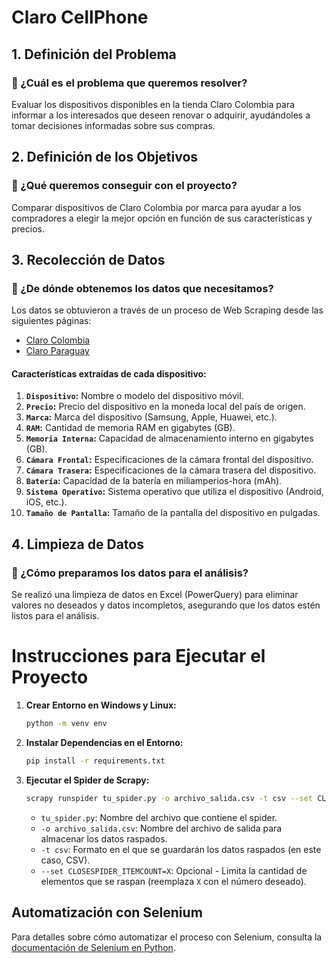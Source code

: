 # Claro CellPhone

## 1. Definición del Problema

### 🤔 ¿Cuál es el problema que queremos resolver?

Evaluar los dispositivos disponibles en la tienda Claro Colombia para informar a los interesados que deseen renovar o adquirir, ayudándoles a tomar decisiones informadas sobre sus compras.

## 2. Definición de los Objetivos

### 🎯 ¿Qué queremos conseguir con el proyecto?

Comparar dispositivos de Claro Colombia por marca para ayudar a los compradores a elegir la mejor opción en función de sus características y precios.

## 3. Recolección de Datos

### 💾 ¿De dónde obtenemos los datos que necesitamos?

Los datos se obtuvieron a través de un proceso de Web Scraping desde las siguientes páginas:

- [Claro Colombia](https://tienda.claro.com.co/claro/celulares)
- [Claro Paraguay](https://tienda.claro.com.py/)

#### Características extraídas de cada dispositivo:

1. **`Dispositivo`:** Nombre o modelo del dispositivo móvil.
2. **`Precio`:** Precio del dispositivo en la moneda local del país de origen.
3. **`Marca`:** Marca del dispositivo (Samsung, Apple, Huawei, etc.).
4. **`RAM`:** Cantidad de memoria RAM en gigabytes (GB).
5. **`Memoria Interna`:** Capacidad de almacenamiento interno en gigabytes (GB).
6. **`Cámara Frontal`:** Especificaciones de la cámara frontal del dispositivo.
7. **`Cámara Trasera`:** Especificaciones de la cámara trasera del dispositivo.
8. **`Batería`:** Capacidad de la batería en miliamperios-hora (mAh).
9. **`Sistema Operativo`:** Sistema operativo que utiliza el dispositivo (Android, iOS, etc.).
10. **`Tamaño de Pantalla`:** Tamaño de la pantalla del dispositivo en pulgadas.

## 4. Limpieza de Datos

### 🧹 ¿Cómo preparamos los datos para el análisis?

Se realizó una limpieza de datos en Excel (PowerQuery) para eliminar valores no deseados y datos incompletos, asegurando que los datos estén listos para el análisis.

# Instrucciones para Ejecutar el Proyecto

1. **Crear Entorno en Windows y Linux:**
   
   ```bash
   python -m venv env
   ```

2. **Instalar Dependencias en el Entorno:**
   
   ```bash
   pip install -r requirements.txt
   ```

3. **Ejecutar el Spider de Scrapy:**
   
   ```bash
   scrapy runspider tu_spider.py -o archivo_salida.csv -t csv --set CLOSESPIDER_ITEMCOUNT=X
   ```
   
   - `tu_spider.py`: Nombre del archivo que contiene el spider.
   - `-o archivo_salida.csv`: Nombre del archivo de salida para almacenar los datos raspados.
   - `-t csv`: Formato en el que se guardarán los datos raspados (en este caso, CSV).
   - `--set CLOSESPIDER_ITEMCOUNT=X`: Opcional - Limita la cantidad de elementos que se raspan (reemplaza `X` con el número deseado).

## Automatización con Selenium

Para detalles sobre cómo automatizar el proceso con Selenium, consulta la [documentación de Selenium en Python](https://selenium-python.readthedocs.io/getting-started.html).
